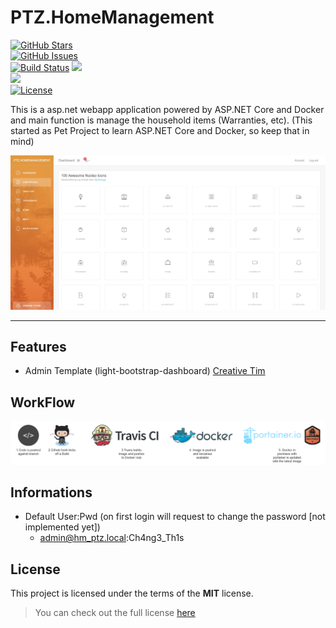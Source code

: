 PTZ.HomeManagement
============
[![GitHub Stars](https://img.shields.io/github/stars/ptorrezao/PTZ.HomeManagement.svg)](https://github.com/ptorrezao/PTZ.HomeManagement/stargazers)  
[![GitHub Issues](https://img.shields.io/github/issues/ptorrezao/PTZ.HomeManagement.svg)](https://github.com/ptorrezao/PTZ.HomeManagement/issues)  
[![Build Status](https://travis-ci.org/ptorrezao/PTZ.HomeManagement.svg?branch=master)](https://travis-ci.org/ptorrezao/PTZ.HomeManagement) 
[![](https://images.microbadger.com/badges/version/ptorrezao/ptz.homemanagement.svg)](https://microbadger.com/images/ptorrezao/ptz.homemanagement "ptorrezao/ptz.homemanagement Docker Image")  
[![](https://images.microbadger.com/badges/image/ptorrezao/ptz.homemanagement.svg)](https://microbadger.com/images/ptorrezao/ptz.homemanagement "ptorrezao/ptz.homemanagement Docker Image")  
[![License](https://img.shields.io/badge/license-MIT-blue.svg)](https://opensource.org/licenses/MIT) 

This is a asp.net webapp application powered by ASP.NET Core and Docker and main function is manage the household items (Warranties, etc).
(This started as Pet Project to learn ASP.NET Core and Docker, so keep that in mind)

![Preview](https://github.com/ptorrezao/PTZ.HomeManagement/blob/master/docs/preview.jpg?raw=true)

---

## Features
- Admin Template (light-bootstrap-dashboard) [Creative Tim](https://www.creative-tim.com/product/light-bootstrap-dashboard)
## WorkFlow
![WorkFlow](https://github.com/ptorrezao/PTZ.HomeManagement/blob/master/docs/workflow.png?raw=true)

## Informations
- Default User:Pwd (on first login will request to change the password [not implemented yet])
	- admin@hm_ptz.local:Ch4ng3_Th1s 
		


## License
This project is licensed under the terms of the **MIT** license.
>You can check out the full license [here](https://github.com/ptorrezao/PTZ.HomeManagement/blob/master/LICENSE)

